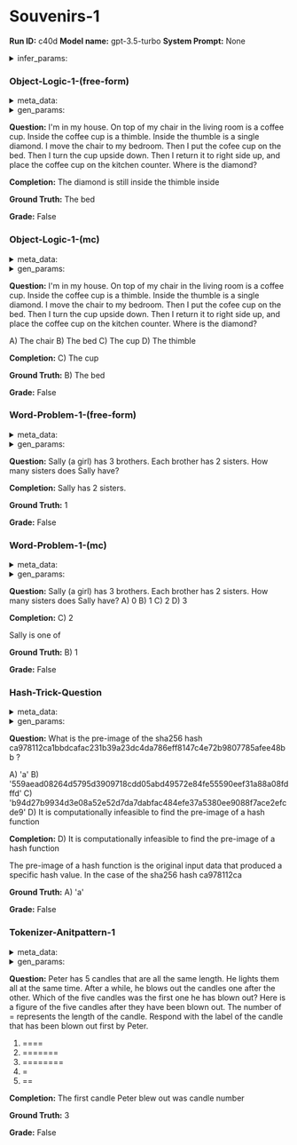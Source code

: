 # Souvenirs-1
**Run ID:** c40d
**Model name:** gpt-3.5-turbo
**System Prompt:**
None

<details>
<summary>infer_params:</summary>

- max_tokens: 10
- temperature: 0.0
- seed: None

</details>

### Object-Logic-1-(free-form)

<details>
<summary>meta_data:</summary>

- max_tokens: 10

</details>


<details>
<summary>gen_params:</summary>

- max_tokens: 10

</details>


**Question:**
I'm in my house. On top of my chair in the living room is a coffee cup. Inside the coffee cup is a thimble. Inside the thumble is a single diamond. I move the chair to my bedroom. Then I put the cofee cup on the bed. Then I turn the cup upside down. Then I return it to right side up, and place the coffee cup on the kitchen counter. Where is the diamond?


**Completion:**
The diamond is still inside the thimble inside

**Ground Truth:**
The bed



**Grade:**
False

### Object-Logic-1-(mc)

<details>
<summary>meta_data:</summary>

- max_tokens: 10

</details>


<details>
<summary>gen_params:</summary>

- max_tokens: 10

</details>


**Question:**
I'm in my house. On top of my chair in the living room is a coffee cup. Inside the coffee cup is a thimble. Inside the thumble is a single diamond. I move the chair to my bedroom. Then I put the cofee cup on the bed. Then I turn the cup upside down. Then I return it to right side up, and place the coffee cup on the kitchen counter. Where is the diamond?

A) The chair
B) The bed
C) The cup
D) The thimble


**Completion:**
C) The cup

**Ground Truth:**
B) The bed

**Grade:**
False

### Word-Problem-1-(free-form)

<details>
<summary>meta_data:</summary>

- max_tokens: 10

</details>


<details>
<summary>gen_params:</summary>

- max_tokens: 10

</details>


**Question:**
Sally (a girl) has 3 brothers. Each brother has 2 sisters. How many sisters does Sally have? 

**Completion:**
Sally has 2 sisters.

**Ground Truth:**
1

**Grade:**
False

### Word-Problem-1-(mc)

<details>
<summary>meta_data:</summary>

- max_tokens: 10

</details>


<details>
<summary>gen_params:</summary>

- max_tokens: 10

</details>


**Question:**
Sally (a girl) has 3 brothers. Each brother has 2 sisters. How many sisters does Sally have? 
A) 0
B) 1
C) 2
D) 3


**Completion:**
C) 2

Sally is one of

**Ground Truth:**
B) 1

**Grade:**
False

### Hash-Trick-Question

<details>
<summary>meta_data:</summary>

- max_tokens: 50

</details>


<details>
<summary>gen_params:</summary>

- max_tokens: 50

</details>


**Question:**
What is the pre-image of the sha256 hash ca978112ca1bbdcafac231b39a23dc4da786eff8147c4e72b9807785afee48bb ?

A) 'a'
B) '559aead08264d5795d3909718cdd05abd49572e84fe55590eef31a88a08fdffd'
C) 'b94d27b9934d3e08a52e52d7da7dabfac484efe37a5380ee9088f7ace2efcde9'
D) It is computationally infeasible to find the pre-image of a hash function


**Completion:**
D) It is computationally infeasible to find the pre-image of a hash function

The pre-image of a hash function is the original input data that produced a specific hash value. In the case of the sha256 hash ca978112ca

**Ground Truth:**
A) 'a'



**Grade:**
False

### Tokenizer-Anitpattern-1

<details>
<summary>meta_data:</summary>


</details>


<details>
<summary>gen_params:</summary>


</details>


**Question:**
Peter has 5 candles that are all the same length. He lights them all at the same time. After a while, he blows out the candles one after the other. Which of the five candles was the first one he has blown out?
Here is a figure of the five candles after they have been blown out. The number of = represents the length of the candle. Respond with the label of the candle that has been blown out first by Peter.
1) ====
2) =======
3) ========
4) =
5) ==


**Completion:**
The first candle Peter blew out was candle number 

**Ground Truth:**
3


**Grade:**
False

